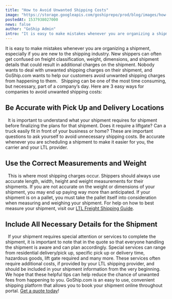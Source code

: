 ```yaml
---
title: "How to Avoid Unwanted Shipping Costs"
image: "https://storage.googleapis.com/goshiprepo/prod/blog/images/how-to-avoid-unwanted-shipping-costs.jpg"
postedAt: 1537938027000
news: false
author: "GoShip Admin"
intro: "It is easy to make mistakes whenever you are organizing a shipment, especially if you are new to the shipping industry. New shippers can often get confused on freight classification, weight, dimensions, and shipment details that could result in additional charges on the shipment. Nobody wants to deal with unwanted shipping charges on their shipment, and GoShip.com wants to help our customers avoid unwanted shipping charges from happening to them. Shipping can be one of the most time consuming, but necessary"
---
```

It is easy to make mistakes whenever you are organizing a shipment, especially if you are new to the shipping industry. New shippers can often get confused on freight classification, weight, dimensions, and shipment details that could result in additional charges on the shipment. Nobody wants to deal with unwanted shipping charges on their shipment, and GoShip.com wants to help our customers avoid unwanted shipping charges from happening to them.   Shipping can be one of the most time consuming, but necessary, part of a company’s day. Here are 3 easy ways for companies to avoid unwanted shipping costs:  

**Be Accurate with Pick Up and Delivery Locations**
---------------------------------------------------

  It is important to understand what your shipment requires for shipment before finalizing the plans for that shipment. Does it require a liftgate? Can a truck easily fit in front of your business or home? These are important questions to ask yourself to avoid unnecessary shipping costs. Be accurate whenever you are scheduling a shipment to make it easier for you, the carrier and your LTL provider.  

**Use the Correct Measurements and Weight**
-------------------------------------------

  This is where most shipping charges occur. Shippers should always use accurate length, width, height and weight measurements for their shipments. If you are not accurate on the weight or dimensions of your shipment, you may end up paying way more than anticipated. If your shipment is on a pallet, you must take the pallet itself into consideration when measuring and weighing your shipment. For help on how to best measure your shipment, visit our [LTL Freight Shipping Guide](https://www.goship.com/blog/ltl-freight-shipping-guide/).  

Include All Necessary Details for the Shipment
----------------------------------------------

  If your shipment requires special attention or services to complete the shipment, it is important to note that in the quote so that everyone handling the shipment is aware and can plan accordingly. Special services can range from residential delivery/pick up, specific pick up or delivery time, hazardous goods, lift gate required and many more. These services often require additional costs, if provided by your LTL shipping provider, and should be included in your shipment information from the very beginning.   We hope that these helpful tips can help reduce the chance of unwanted fees from happening to you. GoShip.com is an easy to use, convenient shipping platform that allows you to book your shipment online throughout portal. [Get a quote today](https://app.goship.com/#/wizard)!
